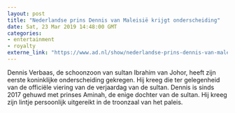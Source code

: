```yaml
---
layout: post
title: "Nederlandse prins Dennis van Maleisië krijgt onderscheiding"
date: Sat, 23 Mar 2019 14:48:00 GMT
categories: 
- entertainment 
- royalty 
externe_link: "https://www.ad.nl/show/nederlandse-prins-dennis-van-maleisie-krijgt-onderscheiding~a8711d46/"
---
```


Dennis Verbaas, de schoonzoon van sultan Ibrahim van Johor, heeft zijn eerste koninklijke onderscheiding gekregen. Hij kreeg die ter gelegenheid van de officiële viering van de verjaardag van de sultan. Dennis is sinds 2017 gehuwd met prinses Aminah, de enige dochter van de sultan. Hij  kreeg zijn lintje persoonlijk uitgereikt in de troonzaal van het paleis.

